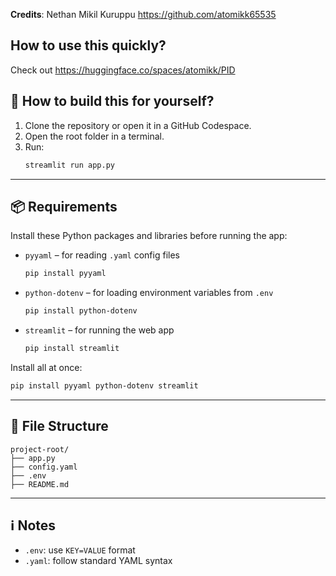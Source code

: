 **Credits**: Nethan Mikil Kuruppu https://github.com/atomikk65535

## How to use this quickly?

Check out https://huggingface.co/spaces/atomikk/PID

## 🚀 How to build this for yourself?

1. Clone the repository or open it in a GitHub Codespace.
2. Open the root folder in a terminal.
3. Run:
   ```bash
   streamlit run app.py
   ```

---

## 📦 Requirements

Install these Python packages and libraries before running the app:

- `pyyaml` – for reading `.yaml` config files  
  ```bash
  pip install pyyaml
  ```

- `python-dotenv` – for loading environment variables from `.env`  
  ```bash
  pip install python-dotenv
  ```

- `streamlit` – for running the web app  
  ```bash
  pip install streamlit
  ```

Install all at once:
```bash
pip install pyyaml python-dotenv streamlit
```

---

## 📂 File Structure

```
project-root/
├── app.py
├── config.yaml
├── .env
├── README.md
```

---

## ℹ️ Notes

- `.env`: use `KEY=VALUE` format
- `.yaml`: follow standard YAML syntax
